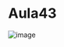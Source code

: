 # Aula43
![image](https://user-images.githubusercontent.com/82125650/191992298-33a13647-f8e8-408a-9e67-12346a22ecea.jpeg)
